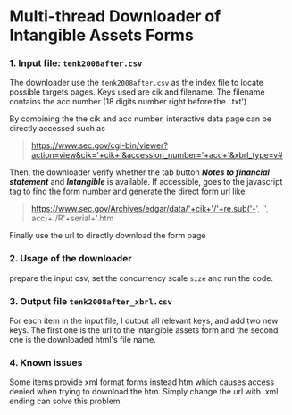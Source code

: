 # Multi-thread Downloader of Intangible Assets Forms

### 1. Input file: ```tenk2008after.csv```

The downloader use the ```tenk2008after.csv``` as the index file to locate possible targets pages. Keys used are cik and filename. The filename contains the acc number (18 digits number right before the '.txt')

By combining the the cik and acc number, interactive data page can be directly accessed such as

> https://www.sec.gov/cgi-bin/viewer?action=view&cik='+cik+'&accession_number='+acc+'&xbrl_type=v#

Then, the downloader verify whether the tab button ___Notes to financial statement___ and ___Intangible___ is available. If accessible, goes to the javascript tag to find the form number and generate the direct form url like:

> https://www.sec.gov/Archives/edgar/data/'+cik+'/'+re.sub('-', '', acc)+'/R'+serial+'.htm

Finally use the url to directly download the form page

### 2. Usage of the downloader

prepare the input csv, set the concurrency scale ```size``` and run the code.

### 3. Output file ```tenk2008after_xbrl.csv```

For each item in the input file, I output all relevant keys, and add two new keys. The first one is the url to the intangible assets form and the second one is the downloaded html's file name.

### 4. Known issues

Some items provide xml format forms instead htm which causes access denied when trying to download the htm. Simply change the url with .xml ending can solve this problem.